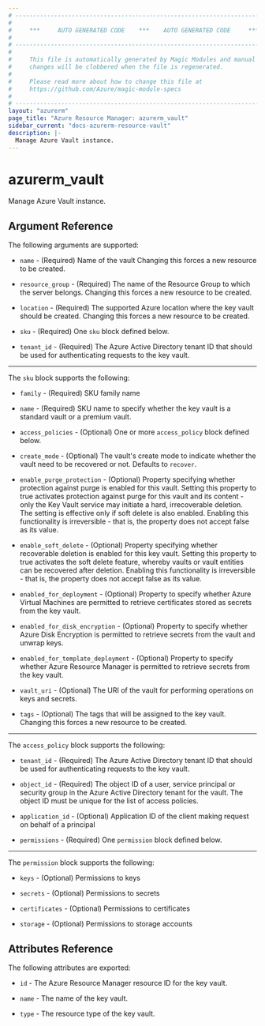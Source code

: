 ```yaml
---
# ----------------------------------------------------------------------------
#
#     ***     AUTO GENERATED CODE    ***    AUTO GENERATED CODE     ***
#
# ----------------------------------------------------------------------------
#
#     This file is automatically generated by Magic Modules and manual
#     changes will be clobbered when the file is regenerated.
#
#     Please read more about how to change this file at
#     https://github.com/Azure/magic-module-specs
#
# ----------------------------------------------------------------------------
layout: "azurerm"
page_title: "Azure Resource Manager: azurerm_vault"
sidebar_current: "docs-azurerm-resource-vault"
description: |-
  Manage Azure Vault instance.
---
```


# azurerm_vault

Manage Azure Vault instance.


## Argument Reference

The following arguments are supported:

* `name` - (Required) Name of the vault Changing this forces a new resource to be created.

* `resource_group` - (Required) The name of the Resource Group to which the server belongs. Changing this forces a new resource to be created.

* `location` - (Required) The supported Azure location where the key vault should be created. Changing this forces a new resource to be created.

* `sku` - (Required) One `sku` block defined below.

* `tenant_id` - (Required) The Azure Active Directory tenant ID that should be used for authenticating requests to the key vault.

---

The `sku` block supports the following:

* `family` - (Required) SKU family name

* `name` - (Required) SKU name to specify whether the key vault is a standard vault or a premium vault.

* `access_policies` - (Optional) One or more `access_policy` block defined below.

* `create_mode` - (Optional) The vault's create mode to indicate whether the vault need to be recovered or not. Defaults to `recover`.

* `enable_purge_protection` - (Optional) Property specifying whether protection against purge is enabled for this vault. Setting this property to true activates protection against purge for this vault and its content - only the Key Vault service may initiate a hard, irrecoverable deletion. The setting is effective only if soft delete is also enabled. Enabling this functionality is irreversible - that is, the property does not accept false as its value.

* `enable_soft_delete` - (Optional) Property specifying whether recoverable deletion is enabled for this key vault. Setting this property to true activates the soft delete feature, whereby vaults or vault entities can be recovered after deletion. Enabling this functionality is irreversible - that is, the property does not accept false as its value.

* `enabled_for_deployment` - (Optional) Property to specify whether Azure Virtual Machines are permitted to retrieve certificates stored as secrets from the key vault.

* `enabled_for_disk_encryption` - (Optional) Property to specify whether Azure Disk Encryption is permitted to retrieve secrets from the vault and unwrap keys.

* `enabled_for_template_deployment` - (Optional) Property to specify whether Azure Resource Manager is permitted to retrieve secrets from the key vault.

* `vault_uri` - (Optional) The URI of the vault for performing operations on keys and secrets.

* `tags` - (Optional) The tags that will be assigned to the key vault. Changing this forces a new resource to be created.

---

The `access_policy` block supports the following:

* `tenant_id` - (Required) The Azure Active Directory tenant ID that should be used for authenticating requests to the key vault.

* `object_id` - (Required) The object ID of a user, service principal or security group in the Azure Active Directory tenant for the vault. The object ID must be unique for the list of access policies.

* `application_id` - (Optional) Application ID of the client making request on behalf of a principal

* `permissions` - (Required) One `permission` block defined below.


---

The `permission` block supports the following:

* `keys` - (Optional) Permissions to keys

* `secrets` - (Optional) Permissions to secrets

* `certificates` - (Optional) Permissions to certificates

* `storage` - (Optional) Permissions to storage accounts

## Attributes Reference

The following attributes are exported:

* `id` - The Azure Resource Manager resource ID for the key vault.

* `name` - The name of the key vault.

* `type` - The resource type of the key vault.
